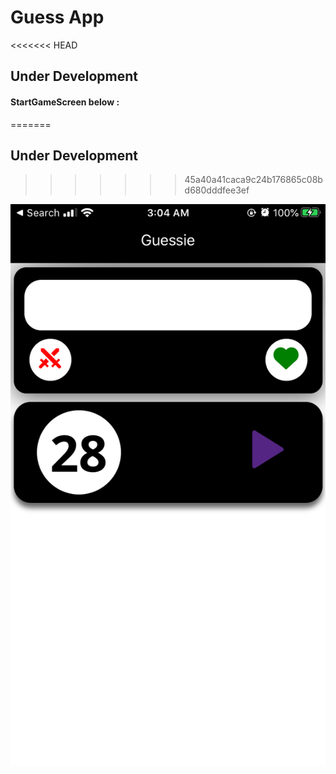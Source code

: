 # Guess App

<<<<<<< HEAD
## Under Development

#### StartGameScreen below :
=======

## Under Development
>>>>>>> 45a40a41caca9c24b176865c08bd680dddfee3ef

![](assets/IMG_1284.PNG)
